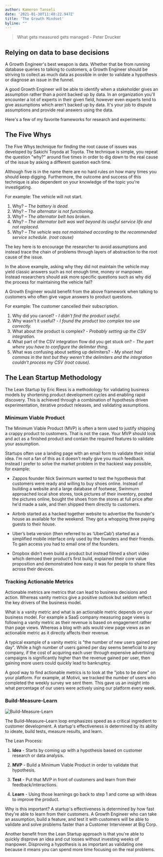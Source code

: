 ```yaml
---
author: Kameron Tanseli
date: '2021-01-30T11:48:22.947Z'
title: 'The Growth Mindset'
byline: ""
---
```


> What gets measured gets managed - Peter Drucker

## Relying on data to base decisions

A Growth Engineer's best weapon is data. Whether that be from running database queries to talking to customers, a Growth Engineer should be striving to collect as much data as possible in order to validate a hypothesis or diagnose an issue in the funnel.

A good Growth Engineer will be able to identify when a stakeholder gives an assumption rather than a point backed up by data. In an organization you'll encounter a lot of experts in their given field, however even experts tend to give assumptions which aren't backed up by data. It's your job to dispute assumptions and provide real answers using the data.

Here's a few of my favorite frameworks for research and experiments:

## The Five Whys

The Five Whys technique for finding the root cause of issues was developed by Sakichi Toyoda at Toyota. The technique is simple, you repeat the question "why?" around five times in order to dig down to the real cause of the issue by asking a different question each time.

Although five is in the name there are no hard rules on how many times you should keep digging. Furthermore, the outcome and success of this technique is also dependent on your knowledge of the topic you're investigating.

For example: The vehicle will not start.

1. Why? – _The battery is dead._
2. Why? – _The alternator is not functioning._
3. Why? – _The alternator belt has broken._
4. Why? – _The alternator belt was well beyond its useful service life and not replaced._
5. Why? – _The vehicle was not maintained according to the recommended service schedule. (root cause)_

The key here is to encourage the researcher to avoid assumptions and instead trace the chain of problems through layers of abstraction to the root cause of the issue. 

In the above example, asking why they did not maintain the vehicle may yield classic answers such as not enough time, money or manpower. Instead researchers should ask more specific questions such as why did the process for maintaining the vehicle fail?

A Growth Engineer would benefit from the above framework when talking to customers who often give vague answers to product questions.

For example: The customer cancelled their subscription.

1. Why did you cancel? - _I didn't find the product useful_.
2. Why wasn't it useful? - _I found the product too complex too use correctly._
3. What about the product is complex? - _Probably setting up the CSV integration._
4. What part of the CSV integration flow did you get stuck on? - _The part where you have to configure the delimiter thing._
5. What was confusing about setting up delimiters? - _My sheet had commas in the text but they weren't the delimiters and the integration couldn't process my CSV (root cause)._

## The Lean Startup Methodology

The Lean Startup by Eric Riess is a methodology for validating business models by shortening product development cycles and enabling rapid discovery. This is achieved through a combination of hypothesis driven experimentation, iterative product releases, and validating assumptions.

### Minimum Viable Product

The Minimum Viable Product (MVP) is often a term used to justify shipping a crappy product to customers. That is not the case. Your MVP should look and act as a finished product and contain the required features to validate your assumption.

Startups often use a landing page with an email form to validate their initial idea. I'm not a fan of this as it doesn't really give you much feedback. Instead I prefer to solve the market problem in the hackiest way possible, for example:

* Zappos founder Nick Swinmurn wanted to test the hypothesis that customers were ready and willing to buy shoes online. Instead of building a website and a large database of footwear, Swinmurn approached local shoe stores, took pictures of their inventory, posted the pictures online, bought the shoes from the stores at full price after he'd made a sale, and then shipped them directly to customers. 

* Airbnb started as a hacked together website to advertise the founder's house as available for the weekend. They got a whopping three paying guests to their house.

* Uber’s beta version (then referred to as ‘UberCab’) started as a simplified mobile interface only used by the founders and their friends. To gain access you had to email one of the founders.

* Dropbox didn't even build a product but instead filmed a short video which demoed their product’s first build, explained their core value proposition and demonstrated how easy it was for people to share files across their devices.

### Tracking Actionable Metrics

Actionable metrics are metrics that can lead to business decisions and action. Whereas vanity metrics give a positive outlook but seldom reflect the key drivers of the business model.

What is a vanity metric and what is an actionable metric depends on your business model. For example a SaaS company measuring page views is following a vanity metric as their revenue is based on engagement rather than page views. Whereas a blog with ads would view page views as an actionable metric as it directly affects their revenue.

A typical example of a vanity metric is "the number of new users gained per day". While a high number of users gained per day seems beneficial to any company, if the cost of acquiring each user through expensive advertising campaigns is significantly higher than the revenue gained per user, then gaining more users could quickly lead to bankruptcy.

A good way to find actionable metrics is to look at the "jobs to be done" on your platform. For example, at Motivii, we tracked the number of users who completed the weekly survey we sent them. This gave us an insight into what percentage of our users were actively using our platform every week.

### Build-Measure-Learn

![Build-Measure-Learn](/posts/2-the-growth-mindset-1.jpg)

The Build–Measure–Learn loop emphasizes speed as a critical ingredient to customer development. A startup's effectiveness is determined by its ability to ideate, build tests, measure results, and learn.

The Lean Process:

1. **Idea** - Starts by coming up with a hypothesis based on customer research or data analysis. 

2. **MVP** - Build a Minimum Viable Product in order to validate that hypothesis.

3. **Test** - Put that MVP in front of customers and learn from their feedback/interactions.

4. **Learn** - Using those learnings go back to step 1 and come up with ideas to improve the product.

Why is this important? A startup's effectiveness is determined by how fast they're able to learn from their customers. A Growth Engineer who can take an assumption, build a feature, and test it with customers will be able to validate and solve problems faster than a Customer Interviewer at Big Corp.

Another benefit from the Lean Startup approach is that you're able to quickly disprove an idea and cut losses without investing weeks of manpower. Disproving a hypothesis is as important as validating one because it means you can spend more time focusing on the real problems.